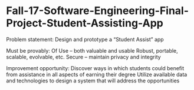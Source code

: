 # Fall-17-Software-Engineering-Final-Project-Student-Assisting-App
Problem statement:
Design and prototype a “Student Assist” app

Must be provably:
Of Use – both valuable and usable 
Robust, portable, scalable, evolvable, etc.
Secure – maintain privacy and integrity

Improvement opportunity:
Discover ways in which students could benefit from assistance in all aspects of earning their degree
Utilize available data and technologies to design a system that will address the opportunities
